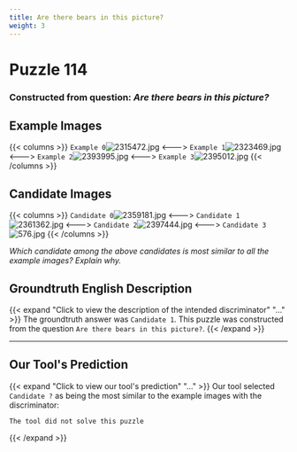```yaml
---
title: Are there bears in this picture?
weight: 3
---
```


# Puzzle 114
### Constructed from question: _Are there bears in this picture?_


## Example Images
{{< columns >}}
`Example 0`![2315472.jpg](/gqa_images/2315472.jpg)
<--->
`Example 1`![2323469.jpg](/gqa_images/2323469.jpg)
<--->
`Example 2`![2393995.jpg](/gqa_images/2393995.jpg)
<--->
`Example 3`![2395012.jpg](/gqa_images/2395012.jpg)
{{< /columns >}}

## Candidate Images
{{< columns >}}
`Candidate 0`![2359181.jpg](/gqa_images/2359181.jpg)
<--->
`Candidate 1`![2361362.jpg](/gqa_images/2361362.jpg)
<--->
`Candidate 2`![2397444.jpg](/gqa_images/2397444.jpg)
<--->
`Candidate 3`![576.jpg](/gqa_images/576.jpg)
{{< /columns >}}

*Which candidate among the above candidates is most similar to all the example images? Explain why.*

## Groundtruth English Description

{{< expand "Click to view the description of the intended discriminator" "..." >}}
The groundtruth answer was `Candidate 1`. This puzzle was constructed from the question `Are there bears in this picture?`.
{{< /expand >}}

---

## Our Tool's Prediction

{{< expand "Click to view our tool's prediction" "..." >}}
Our tool selected `Candidate ?` as being the most similar to the example images with the discriminator:
```plaintext
The tool did not solve this puzzle
```
{{< /expand >}}
